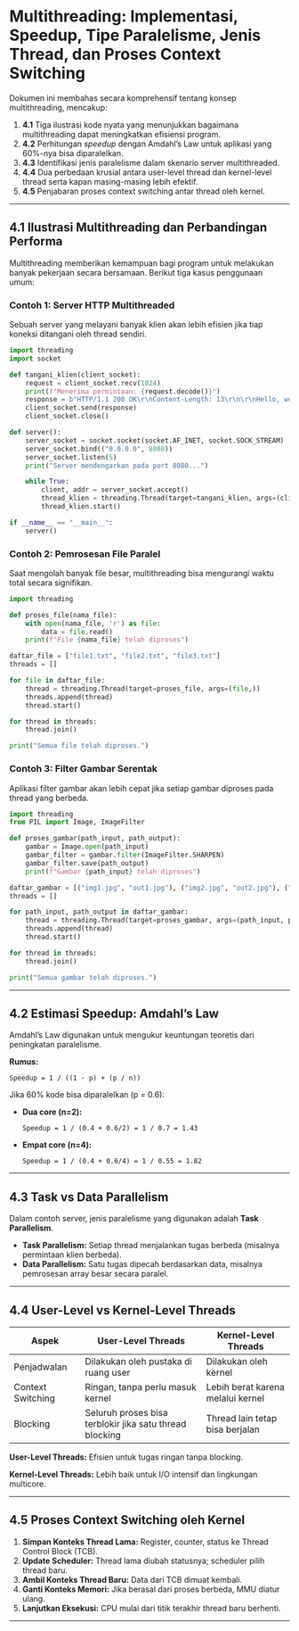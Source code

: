 # Multithreading: Implementasi, Speedup, Tipe Paralelisme, Jenis Thread, dan Proses Context Switching

Dokumen ini membahas secara komprehensif tentang konsep multithreading, mencakup:

1. **4.1** Tiga ilustrasi kode nyata yang menunjukkan bagaimana multithreading dapat meningkatkan efisiensi program.  
2. **4.2** Perhitungan *speedup* dengan Amdahl’s Law untuk aplikasi yang 60%-nya bisa diparalelkan.  
3. **4.3** Identifikasi jenis paralelisme dalam skenario server multithreaded.  
4. **4.4** Dua perbedaan krusial antara user-level thread dan kernel-level thread serta kapan masing-masing lebih efektif.  
5. **4.5** Penjabaran proses context switching antar thread oleh kernel.

---

## 4.1 Ilustrasi Multithreading dan Perbandingan Performa

Multithreading memberikan kemampuan bagi program untuk melakukan banyak pekerjaan secara bersamaan. Berikut tiga kasus penggunaan umum:

### Contoh 1: Server HTTP Multithreaded

Sebuah server yang melayani banyak klien akan lebih efisien jika tiap koneksi ditangani oleh thread sendiri.

```python
import threading
import socket

def tangani_klien(client_socket):
    request = client_socket.recv(1024)
    print(f"Menerima permintaan: {request.decode()}")
    response = b"HTTP/1.1 200 OK\r\nContent-Length: 13\r\n\r\nHello, world!"
    client_socket.send(response)
    client_socket.close()

def server():
    server_socket = socket.socket(socket.AF_INET, socket.SOCK_STREAM)
    server_socket.bind(("0.0.0.0", 8080))
    server_socket.listen(5)
    print("Server mendengarkan pada port 8080...")

    while True:
        client, addr = server_socket.accept()
        thread_klien = threading.Thread(target=tangani_klien, args=(client,))
        thread_klien.start()

if __name__ == "__main__":
    server()
```

### Contoh 2: Pemrosesan File Paralel

Saat mengolah banyak file besar, multithreading bisa mengurangi waktu total secara signifikan.

```python
import threading

def proses_file(nama_file):
    with open(nama_file, 'r') as file:
        data = file.read()
    print(f"File {nama_file} telah diproses")

daftar_file = ["file1.txt", "file2.txt", "file3.txt"]
threads = []

for file in daftar_file:
    thread = threading.Thread(target=proses_file, args=(file,))
    threads.append(thread)
    thread.start()

for thread in threads:
    thread.join()

print("Semua file telah diproses.")
```

### Contoh 3: Filter Gambar Serentak

Aplikasi filter gambar akan lebih cepat jika setiap gambar diproses pada thread yang berbeda.

```python
import threading
from PIL import Image, ImageFilter

def proses_gambar(path_input, path_output):
    gambar = Image.open(path_input)
    gambar_filter = gambar.filter(ImageFilter.SHARPEN)
    gambar_filter.save(path_output)
    print(f"Gambar {path_input} telah diproses")

daftar_gambar = [("img1.jpg", "out1.jpg"), ("img2.jpg", "out2.jpg"), ("img3.jpg", "out3.jpg")]
threads = []

for path_input, path_output in daftar_gambar:
    thread = threading.Thread(target=proses_gambar, args=(path_input, path_output))
    threads.append(thread)
    thread.start()

for thread in threads:
    thread.join()

print("Semua gambar telah diproses.")
```

---

## 4.2 Estimasi Speedup: Amdahl’s Law

Amdahl’s Law digunakan untuk mengukur keuntungan teoretis dari peningkatan paralelisme.

**Rumus:**
```
Speedup = 1 / ((1 - p) + (p / n))
```

Jika 60% kode bisa diparalelkan (p = 0.6):

- **Dua core (n=2):**
  
  `Speedup = 1 / (0.4 + 0.6/2) = 1 / 0.7 = 1.43`

- **Empat core (n=4):**
  
  `Speedup = 1 / (0.4 + 0.6/4) = 1 / 0.55 = 1.82`

---

## 4.3 Task vs Data Parallelism

Dalam contoh server, jenis paralelisme yang digunakan adalah **Task Parallelism**.

- **Task Parallelism:** Setiap thread menjalankan tugas berbeda (misalnya permintaan klien berbeda).
- **Data Parallelism:** Satu tugas dipecah berdasarkan data, misalnya pemrosesan array besar secara paralel.

---

## 4.4 User-Level vs Kernel-Level Threads

| Aspek | User-Level Threads | Kernel-Level Threads |
|-------|---------------------|----------------------|
| Penjadwalan | Dilakukan oleh pustaka di ruang user | Dilakukan oleh kernel |
| Context Switching | Ringan, tanpa perlu masuk kernel | Lebih berat karena melalui kernel |
| Blocking | Seluruh proses bisa terblokir jika satu thread blocking | Thread lain tetap bisa berjalan |

**User-Level Threads:** Efisien untuk tugas ringan tanpa blocking.

**Kernel-Level Threads:** Lebih baik untuk I/O intensif dan lingkungan multicore.

---

## 4.5 Proses Context Switching oleh Kernel

1. **Simpan Konteks Thread Lama:** Register, counter, status ke Thread Control Block (TCB).
2. **Update Scheduler:** Thread lama diubah statusnya; scheduler pilih thread baru.
3. **Ambil Konteks Thread Baru:** Data dari TCB dimuat kembali.
4. **Ganti Konteks Memori:** Jika berasal dari proses berbeda, MMU diatur ulang.
5. **Lanjutkan Eksekusi:** CPU mulai dari titik terakhir thread baru berhenti.

---

